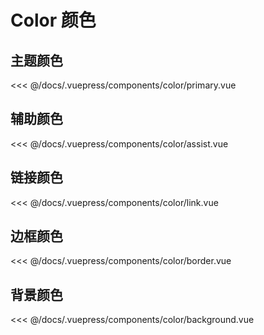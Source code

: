 # Color 颜色

## 主题颜色

<source-block>
  <color-primary />
  <<< @/docs/.vuepress/components/color/primary.vue
</source-block>

## 辅助颜色

<source-block>
  <color-assist />
  <<< @/docs/.vuepress/components/color/assist.vue
</source-block>

## 链接颜色

<source-block>
  <color-link />
  <<< @/docs/.vuepress/components/color/link.vue
</source-block>

## 边框颜色

<source-block>
  <color-border />
  <<< @/docs/.vuepress/components/color/border.vue
</source-block>

## 背景颜色

<source-block>
  <color-background />
  <<< @/docs/.vuepress/components/color/background.vue
</source-block>
